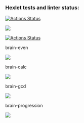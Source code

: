 ### Hexlet tests and linter status:
[![Actions Status](https://github.com/AlexSubach/python-project-lvl1/workflows/hexlet-check/badge.svg)](https://github.com/AlexSubach/python-project-lvl1/actions)

<a href="https://codeclimate.com/github/codeclimate/codeclimate/maintainability"><img src="https://api.codeclimate.com/v1/badges/a99a88d28ad37a79dbf6/maintainability" /></a>

[![Actions Status](https://github.com/AlexSubach/python-project-lvl1/actions/workflows/my_lint.yml/badge.svg)](https://github.com/AlexSubach/python-project-lvl1/actions/workflows/my_lint.yml)

brain-even 

<a href="https://asciinema.org/a/FngVZjKE2zbiCMtyCNG4uqvAM" target="_blank"><img src="https://asciinema.org/a/FngVZjKE2zbiCMtyCNG4uqvAM.svg" /></a>

brain-calc 

<a href="https://asciinema.org/a/XGw9CGkQUKK6evmdYNqsm4TaX" target="_blank"><img src="https://asciinema.org/a/XGw9CGkQUKK6evmdYNqsm4TaX.svg" /></a>

brain-gcd

<a href="https://asciinema.org/a/V29QhLDpAWBgp49btwhICrnU1" target="_blank"><img src="https://asciinema.org/a/V29QhLDpAWBgp49btwhICrnU1.svg" /></a>

brain-progression

<a href="https://asciinema.org/a/cgRCn3qXp5VmpflJf2PGpa66P" target="_blank"><img src="https://asciinema.org/a/cgRCn3qXp5VmpflJf2PGpa66P.svg" /></a>
